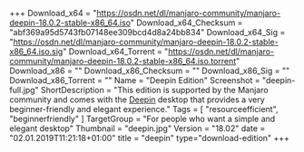 +++
Download_x64 = "https://osdn.net/dl/manjaro-community/manjaro-deepin-18.0.2-stable-x86_64.iso"
Download_x64_Checksum = "abf369a95d5743fb07148ee309bcd4d8a24bb834"
Download_x64_Sig = "https://osdn.net/dl/manjaro-community/manjaro-deepin-18.0.2-stable-x86_64.iso.sig"
Download_x64_Torrent = "https://osdn.net/dl/manjaro-community/manjaro-deepin-18.0.2-stable-x86_64.iso.torrent"
Download_x86 = ""
Download_x86_Checksum = ""
Download_x86_Sig = ""
Download_x86_Torrent = ""
Name = "Deepin Edition"
Screenshot = "deepin-full.jpg"
ShortDescription = "This edition is supported by the Manjaro community and comes with the [Deepin](https://www.deepin.org/) desktop that provides a very beginner-friendly and elegant experience."
Tags = [ "resourceefficient", "beginnerfriendly" ]
TargetGroup = "For people who want a simple and elegant desktop"
Thumbnail = "deepin.jpg"
Version = "18.02"
date = "02.01.2019T11:21:18+01:00"
title = "deepin"
type="download-edition"
+++


